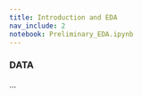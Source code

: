 ```yaml
---
title: Introduction and EDA
nav_include: 2
notebook: Preliminary_EDA.ipynb
---
```



  
###  DATA

...




